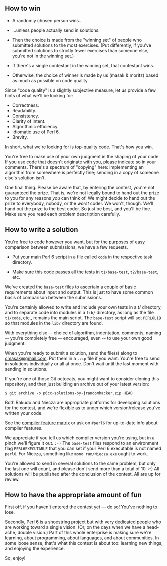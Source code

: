 ## How to win

* A randomly chosen person wins...

* ...unless people actually send in solutions.

* Then the choice is made from the "winning set" of people who submitted
  solutions to the most exercises. (Put differently, if you've submitted
  solutions to strictly fewer exercises than someone else, you're not in the
  winning set.)

* If there's a single contestant in the winning set, that contestant wins.

* Otherwise, the choice of winner is made by us (masak & moritz) based as
  much as possible on code quality.

Since "code quality" is a slightly subjective measure, let us provide a few
hints of what we'll be looking for:

* Correctness.
* Readability.
* Consistency.
* Clarity of intent.
* Algorithmic efficiency.
* Idiomatic use of Perl 6.
* Brevity.

In short, what we're looking for is top-quality code. That's how you win.

You're free to make use of your own judgment in the shaping of your
code. If you use code that doesn't originate with you, please indicate
so in your comments. There's a spectrum of "copying" here: implementing
an algorithm from somewhere is perfectly fine; sending in a copy of
someone else's solution isn't.

One final thing. Please be aware that, by entering the contest, you're not
guaranteed the prize. That is, we're not legally bound to hand out the prize
to you for any reasons *you* can think of. We might decide to hand out the
prize to everybody, nobody, or the *worst* coder. We won't, though. We'll
hand out the prize to the best coder. So just be best, and you'll be fine.
Make sure you read each problem description carefully.

## How to write a solution

You're free to code however you want, but for the purposes of easy comparison
between submissions, we have a few requests.

* Put your main Perl 6 script in a file called `code` in the respective
  task directory.

* Make sure this code passes all the tests in `t1/base-test`,
  `t2/base-test`, etc.

We've created the `base-test` files to ascertain a couple of basic
requirements about input and output. This is just to have some common basis
of comparison between the submissions.

You're certainly allowed to write and include your own tests in a t/ directory,
and to separate code into modules in a `lib/` directory, as long as the file
`t1/code`, etc., remains the main script. The `base-test` script will set
`PERL6LIB` so that modules in the `lib/` directory are found.

With everything else -- choice of algorithm, indentation, comments, naming --
you're completely free -- encouraged, even -- to use your own good judgment.

When you're ready to submit a solution, send the file(s) along to
cmasak@gmail.com. Put them in a `.zip` file if you want. You're free to send in
solutions individually or all at once. Don't wait until the last moment with
sending in solutions.

If you're one of those Git octocats, you might want to consider cloning this
repository, and then just building an archive out of your latest version:

    $ git archive -o p6cc-solutions-by-jrandomhacker.zip HEAD

Both Rakudo and Niecza are appropriate platforms for developing solutions for
the contest, and we're flexible as to under which version/release you've
written your code.

See the [compiler feature matrix](http://perl6.org/compilers/features) or ask
on `#perl6` for up-to-date info about compiler features.

We appreciate if you tell us which compiler version you're using, but in
a pinch we'll figure it out. `:-)` The `base-test` files respond to an
environment flag `PERL6EXECUTABLE` that you can set if your Perl 6 executable
is not named `perl6`. For Niecza, something like `mono run/Niecza.exe` ought to
work.

You're allowed to send in several solutions to the same problem, but only the
last one will count, and please don't send more than a total of 10. :-) All
solutions will be published after the conclusion of the contest. All are up for
review.

## How to have the appropriate amount of fun

First off, if you haven't entered the contest yet &mdash; do so! You've nothing
to lose.

Secondly, Perl 6 is a shoestring project but with very dedicated people who
are working toward a single vision. (Or, on the days when we have a head-ache,
double vision.) Part of this whole enterprise is making sure we're learning,
about programming, about languages, and about communities. In some loose sense,
that's what this contest is about too: learning new things, and enjoying the
experience.

So, enjoy!
